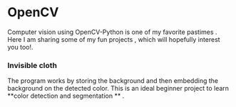 # OpenCV

Computer vision using OpenCV-Python is one of my favorite pastimes . Here I am sharing some of my fun projects , which will hopefully interest you too!.

### Invisible cloth

The program works by storing the background and then embedding the background on the detected color. This is an ideal beginner project to learn **color detection and segmentation ** .
